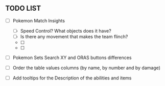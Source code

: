 ## TODO LIST
- [ ] Pokemon Match Insights
    - [ ] Speed Control? What objects does it have?
    - [ ] Is there any movement that makes the team flinch?
    - [ ] 
    - [ ] 
  
- [ ] Pokemon Sets Search XY and ORAS buttons differences

- [ ] Order the table values columns (by name, by number and by damage)

- [ ] Add tooltips for the Description of the abilities and items